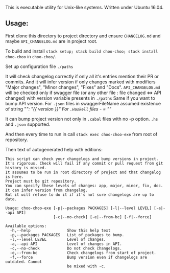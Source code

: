 This is executable utility for Unix-like systems. Written under Ubuntu 16.04.

## Usage:

First clone this directory to project directory and ensure `CHANGELOG.md` and maybe `API_CHANGELOG.md` are in project root.

To build and install `stack setup; stack build choo-choo; stack install choo-choo` in `choo-choo/`.

Set up configuration file `./paths`

It will check changelog correctly if only all it's entries mention their PR or commits.
And it will infer version if only changes marked with modifiers "Major changes", "Minor changes", "Fixes" and "Docs".
`API_CHANGELOG.md` will be checked only if swagger file (or any other file : file changed <=> API changed) with version variable presents in `./paths`
Same if you want to bump API version.
For `.json` files in swaggerFileName assumed existence of string "<var>": "{{ version }}"
For `.Haskell` files - <var> = "<version>"

It can bump project version not only in `.cabal` files with no -p option. `.hs` and `.json` supported.


And then every time to run in call `stack exec choo-choo-exe` from root of repository.

Then text of autogenerated help with editions:

```
This script can check your changelogs and bump versions in project.
It's rigorous. Check will fail if any commit or pull request from git history is missed.
It assumes to be run in root directory of project and that changelog is here.
Project must be git repository.
You can specify these levels of changes: app, major, minor, fix, doc.
It can infer version from changelog.
But it will refuse to do it if it's not sure changelogs are up to date.

Usage: choo-choo-exe [-p|--packages PACKAGES] [-l|--level LEVEL] [-a|--api API]
                     [-c|--no-check] [-e|--from-bc] [-f|--force]

Available options:
  -h,--help                Show this help text
  -p,--packages PACKAGES   List of packages to bump.
  -l,--level LEVEL         Level of changes.
  -a,--api API             Level of changes in API.
  -c,--no-check            Do not check changelogs.
  -e,--from-bc             Check changelogs from start of project.
  -f,--force               Bump version even if changelogs are outdated. Cannot
                           be mixed with -c.
```
